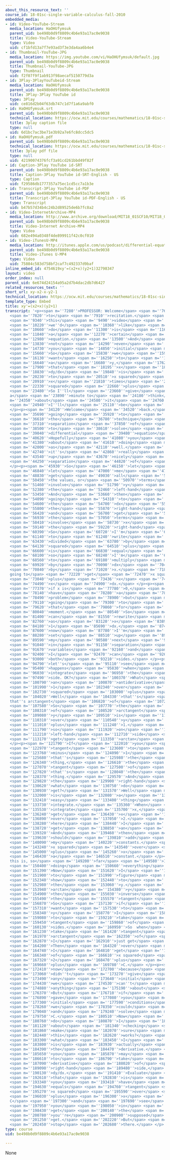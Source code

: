 ```yaml
---
about_this_resource_text: ''
course_id: 18-01sc-single-variable-calculus-fall-2010
embedded_media:
- id: Video-YouTube-Stream
  media_location: HaOHUfymsuk
  parent_uid: be498b0d9f8809c4b6e93a17ac0e9038
  title: Video-YouTube-Stream
  type: Video
  uid: cf1bfd13a7f7e93ad3f3e3da4aa6b4e4
- id: Thumbnail-YouTube-JPG
  media_location: https://img.youtube.com/vi/HaOHUfymsuk/default.jpg
  parent_uid: be498b0d9f8809c4b6e93a17ac0e9038
  title: Thumbnail-YouTube-JPG
  type: Thumbnail
  uid: f2f07f9f1ab913f98aecaf5150779d3a
- id: 3Play-3PlayYouTubeid-Stream
  media_location: HaOHUfymsuk
  parent_uid: be498b0d9f8809c4b6e93a17ac0e9038
  title: 3Play-3Play YouTube id
  type: 3Play
  uid: ce816d2b04f63db747c1d7f1a6a9abf0
- id: HaOHUfymsuk.srt
  parent_uid: be498b0d9f8809c4b6e93a17ac0e9038
  technical_location: https://ocw.mit.edu/courses/mathematics/18-01sc-single-variable-calculus-fall-2010/unit-2-applications-of-differentiation/part-c-mean-value-theorem-antiderivatives-and-differential-equations/session-40-separation-of-variables/xy-x2-x-y2-1/HaOHUfymsuk.srt
  title: 3play caption file
  type: null
  uid: 6d1bc7ac3be71e3b92a7e6fc8dcc5dc5
- id: HaOHUfymsuk.pdf
  parent_uid: be498b0d9f8809c4b6e93a17ac0e9038
  technical_location: https://ocw.mit.edu/courses/mathematics/18-01sc-single-variable-calculus-fall-2010/unit-2-applications-of-differentiation/part-c-mean-value-theorem-antiderivatives-and-differential-equations/session-40-separation-of-variables/xy-x2-x-y2-1/HaOHUfymsuk.pdf
  title: 3play pdf file
  type: null
  uid: 42190074376fcf3a91cd261bbd49f82f
- id: Caption-3Play YouTube id-SRT
  parent_uid: be498b0d9f8809c4b6e93a17ac0e9038
  title: Caption-3Play YouTube id-SRT-English - US
  type: Caption
  uid: f29586db1777357a75ec1cd5cc7a1b3e
- id: Transcript-3Play YouTube id-PDF
  parent_uid: be498b0d9f8809c4b6e93a17ac0e9038
  title: Transcript-3Play YouTube id-PDF-English - US
  type: Transcript
  uid: b47b57d34b4c24b2d89525de6b7fc8a2
- id: Video-InternetArchive-MP4
  media_location: http://www.archive.org/download/MIT18_01SCF10/MIT18_01SCF10Rec_33_300k.mp4
  parent_uid: be498b0d9f8809c4b6e93a17ac0e9038
  title: Video-Internet Archive-MP4
  type: Video
  uid: 682e494a0348f4de899911f42c0cf010
- id: Video-iTunesU-MP4
  media_location: http://itunes.apple.com/us/podcast/differential-equation/id414308064?i=90319190
  parent_uid: be498b0d9f8809c4b6e93a17ac0e9038
  title: Video-iTunes U-MP4
  type: Video
  uid: 75804c583d758bf2caf7c492337d9baf
inline_embed_id: 4754619xy'=(x2+x)(y2+1)32798347
layout: video
order_index: null
parent_uid: 6e674d24154a95a2d7b4dac2db7d6427
related_resources_text: ''
short_url: xy-x2-x-y2-1
technical_location: https://ocw.mit.edu/courses/mathematics/18-01sc-single-variable-calculus-fall-2010/unit-2-applications-of-differentiation/part-c-mean-value-theorem-antiderivatives-and-differential-equations/session-40-separation-of-variables/xy-x2-x-y2-1
template_type: Embed
title: xy'=(x2+x)(y2+1)
transcript: '<p><span m=''7280''>PROFESSOR: Welcome</span> <span m=''7650''>back</span>
  <span m=''7820''>to</span> <span m=''7910''>recitation.</span> <span m=''9110''>In</span>
  <span m=''9340''>this</span> <span m=''9490''>video</span> <span m=''9980''>what</span>
  <span m=''10220''>we''d</span> <span m=''10360''>like</span> <span m=''10550''>to</span>
  <span m=''10660''>do</span> <span m=''11300''>is</span> <span m=''11640''>to solve</span>
  <span m=''11840''>a</span> <span m=''12270''>certain</span> <span m=''12520''>differential</span>
  <span m=''12980''>equation.</span> <span m=''13500''>And</span> <span m=''13710''>I''m</span>
  <span m=''13830''>not</span> <span m=''14290''>even</span> <span m=''14510''>giving</span>
  <span m=''14730''>you</span> <span m=''14850''>initial</span> <span m=''15130''>condition.</span>
  <span m=''15660''>So</span> <span m=''15830''>we</span> <span m=''15960''>just</span>
  <span m=''16130''>want</span> <span m=''16250''>to</span> <span m=''16310''>find</span>
  <span m=''16640''>a</span> <span m=''16680''>y,</span> <span m=''17620''>such</span>
  <span m=''17900''>that</span> <span m=''18195''>x</span> <span m=''18490''>times</span>
  <span m=''18830''>dy/dx</span> <span m=''19840''>is</span> <span m=''20030''>equal</span>
  <span m=''20230''>to</span> <span m=''20510''>x squared</span> <span m=''20690''>plus</span>
  <span m=''20910''>x</span> <span m=''21810''>times</span> <span m=''22120''>y</span>
  <span m=''22330''>squared</span> <span m=''22660''>plus</span> <span m=''22880''>1.</span>
  <span m=''23480''>So I''ll</span> <span m=''23660''>give</span> <span m=''23810''>you
  a</span> <span m=''23890''>minute to</span> <span m=''24180''>think</span> <span
  m=''24350''>about</span> <span m=''24580''>it</span> <span m=''24760''>and then</span>
  <span m=''24940''>I''ll</span> <span m=''25110''>be</span> <span m=''25200''>back.</span>
  </p><p><span m=''34120''>Welcome</span> <span m=''34520''>back.</span> <span m=''35450''>I''m</span>
  <span m=''35690''>going</span> <span m=''35920''>to</span> <span m=''36010''>use</span>
  <span m=''36610''>the</span> <span m=''36780''>technique</span> <span m=''37210''>of</span>
  <span m=''37310''>separation</span> <span m=''37850''>of</span> <span m=''37920''>variables</span>
  <span m=''38500''>to</span> <span m=''38610''>solve</span> <span m=''38890''>this</span>
  <span m=''39040''>differential</span> <span m=''39480''>equation</span> <span m=''39910''>problem.</span>
  <span m=''40620''>Hopefully</span> <span m=''41080''>you</span> <span m=''41190''>thought</span>
  <span m=''41380''>about</span> <span m=''41610''>doing</span> <span m=''41820''>that</span>
  <span m=''42000''>as</span> <span m=''42110''>well.</span> <span m=''42470''>Because</span>
  <span m=''42740''>it''s</span> <span m=''42860''>really</span> <span m=''43270''>set</span>
  <span m=''43540''>up</span> <span m=''43670''>nicely</span> <span m=''44090''>for</span>
  <span m=''44250''>separation</span> <span m=''44820''>of</span> <span m=''44890''>variables.</span>
  </p><p><span m=''45930''>So</span> <span m=''46150''>let</span> <span m=''46370''>me</span>
  <span m=''46840''>let</span> <span m=''47000''>me</span> <span m=''47420''>first</span>
  <span m=''48830''>get</span> <span m=''49030''>all</span> <span m=''50320''>of</span>
  <span m=''50450''>the values, or</span> <span m=''50970''>terms</span> <span m=''51350''>that</span>
  <span m=''51460''>involve</span> <span m=''51790''>y</span> <span m=''52170''>on</span>
  <span m=''52380''>the</span> <span m=''52460''>left-hand</span> <span m=''52880''>side.</span>
  <span m=''53450''>And</span> <span m=''53660''>then</span> <span m=''53900''>I''m</span>
  <span m=''54090''>going</span> <span m=''54310''>to</span> <span m=''54420''>move</span>
  <span m=''54600''>the</span> <span m=''54700''>dx</span> <span m=''55680''>to</span>
  <span m=''55800''>the</span> <span m=''55870''>right-hand</span> <span m=''56180''>side</span>
  <span m=''56420''>and</span> <span m=''56700''>get</span> <span m=''56800''>all</span>
  <span m=''56930''>the</span> <span m=''57050''>terms</span> <span m=''57550''>that</span>
  <span m=''58410''>involve</span> <span m=''58730''>x</span> <span m=''59030''>to</span>
  <span m=''59140''>the</span> <span m=''59220''>right-hand</span> <span m=''59590''>side.</span>
  <span m=''60390''>So</span> <span m=''60720''>I''m</span> <span m=''60900''>going</span>
  <span m=''61140''>to</span> <span m=''61240''>write</span> <span m=''62520''>dy</span>
  <span m=''63430''>divided</span> <span m=''63780''>by</span> <span m=''63910''>y</span>
  <span m=''64130''>squared</span> <span m=''64510''>plus</span> <span m=''64730''>1</span>
  <span m=''66600''>is</span> <span m=''66830''>equal</span> <span m=''67150''>to--</span>
  <span m=''68100''>so</span> <span m=''68240''>I''m</span> <span m=''68330''>going</span>
  <span m=''68560''>to</span> <span m=''69180''>multiply</span> <span m=''69670''>through</span>
  <span m=''69920''>by</span> <span m=''70090''>dx</span> <span m=''70490''>divided</span>
  <span m=''70840''>by</span> <span m=''71020''>x.</span> <span m=''71800''>So  I''m
  going to</span> <span m=''72220''>get</span> <span m=''72470''>x squared</span>
  <span m=''73040''>plus</span> <span m=''73436''>x</span> <span m=''74230''>over</span>
  <span m=''74490''>x</span> <span m=''74900''>dx.</span> </p><p><span m=''76200''>Now</span>
  <span m=''77370''>if x is</span> <span m=''77780''>0,</span> <span m=''78070''>I</span>
  <span m=''78140''>have</span> <span m=''78280''>a</span> <span m=''78320''>little</span>
  <span m=''78490''>problem</span> <span m=''78900''>but</span> <span m=''78990''>we''re</span>
  <span m=''79110''>going</span> <span m=''79300''>to</span> <span m=''79360''>ignore</span>
  <span m=''79620''>that</span> <span m=''79860''>for</span> <span m=''79980''>the</span>
  <span m=''80040''>moment.</span> <span m=''80540''>So</span> <span m=''81270''>I</span>
  <span m=''81400''>can</span> <span m=''81550''>rewrite</span> <span m=''81970''>this</span>
  <span m=''82760''>as</span> <span m=''83120''>x</span> <span m=''83890''>plus</span>
  <span m=''84180''>1</span> <span m=''85690''>dx.</span> <span m=''87420''>And</span>
  <span m=''87600''>now</span> <span m=''87780''>I''m</span> <span m=''87920''>totally</span>
  <span m=''88280''>set</span> <span m=''88510''>up</span> <span m=''89300''>with</span>
  <span m=''89590''>my</span> <span m=''90580''>next</span> <span m=''90820''>step</span>
  <span m=''91040''>in</span> <span m=''91150''>separation</span> <span m=''91600''>of</span>
  <span m=''91670''>variables</span> <span m=''92160''>and</span> <span m=''92320''>so</span>
  <span m=''92400''>I</span> <span m=''92470''>can</span> <span m=''92600''>integrate</span>
  <span m=''93000''>both</span> <span m=''93210''>sides.</span> </p><p><span m=''94340''>So</span>
  <span m=''94790''>let''s</span> <span m=''95110''>see</span> <span m=''95240''>what</span>
  <span m=''95400''>happens</span> <span m=''95830''>when</span> <span m=''95950''>I</span>
  <span m=''96030''>integrate</span> <span m=''96950''>the</span> <span m=''97060''>left-hand</span>
  <span m=''97490''>side. OK?</span> <span m=''100370''>What</span> <span m=''100700''>is</span>
  <span m=''100790''>an</span> <span m=''100870''>antiderivative</span> <span m=''101680''>to</span>
  <span m=''101990''>1</span> <span m=''102340''>over</span> <span m=''102560''>y</span>
  <span m=''102730''>squared</span> <span m=''103000''>plus</span> <span m=''103200''>1?</span>
  <span m=''104020''>Well</span> <span m=''104330''>that''s</span> <span m=''105100''>arctangent,
  that''s arctangent</span> <span m=''106820''>of</span> <span m=''107270''>y.</span>
  <span m=''107580''>So</span> <span m=''107770''>the</span> <span m=''107940''>derivative</span>
  <span m=''108310''>of</span> <span m=''108520''>arctangent</span> <span m=''108910''>of</span>
  <span m=''109080''>y</span> <span m=''109510''>is</span> <span m=''110100''>1</span>
  <span m=''110310''>over</span> <span m=''110540''>y</span> <span m=''110760''>squared</span>
  <span m=''111010''>plus</span> <span m=''111240''>1.</span> <span m=''111640''>And</span>
  <span m=''111790''>so</span> <span m=''111920''>on</span> <span m=''112080''>the</span>
  <span m=''112210''>left-hand</span> <span m=''112710''>side</span> <span m=''113060''>I</span>
  <span m=''113170''>get</span> <span m=''113350''>arctan</span> <span m=''113710''>y.</span>
  </p><p><span m=''121790''>If</span> <span m=''122010''>you</span> <span m=''122670''>wrote</span>
  <span m=''122970''>tangent</span> <span m=''123600''>to</span> <span m=''123690''>the</span>
  <span m=''123760''>minus</span> <span m=''124090''>1</span> <span m=''124520''>y,</span>
  <span m=''125680''>that''s</span> <span m=''125980''>the</span> <span m=''126070''>same</span>
  <span m=''126340''>thing,</span> <span m=''126610''>the</span> <span m=''126700''>inverse</span>
  <span m=''127070''>tangent</span> <span m=''127500''>of</span> <span m=''127580''>y,</span>
  <span m=''127820''>that''s</span> <span m=''128040''>the</span> <span m=''128130''>same</span>
  <span m=''128370''>thing.</span> <span m=''129570''>And</span> <span m=''129720''>on</span>
  <span m=''129820''>the</span> <span m=''129900''>right-hand</span> <span m=''130350''>side</span>
  <span m=''130620''>what</span> <span m=''130750''>do</span> <span m=''130810''>I</span>
  <span m=''130930''>get?</span> <span m=''131570''>Well</span> <span m=''131840''>this</span>
  <span m=''132000''>is</span> <span m=''132080''>a</span> <span m=''132140''>nice</span>
  <span m=''132410''>easy</span> <span m=''133400''>thing</span> <span m=''133610''>to</span>
  <span m=''133730''>integrate.</span> <span m=''135360''>When</span> <span m=''135490''>I</span>
  <span m=''135530''>integrate</span> <span m=''135700''>x,</span> <span m=''136160''>I</span>
  <span m=''136240''>get</span> <span m=''136430''>x</span> <span m=''136610''>squared</span>
  <span m=''136890''>over</span> <span m=''137050''>2.</span> <span m=''137960''>And</span>
  <span m=''138280''>here</span> <span m=''138440''>I</span> <span m=''138510''>just</span>
  <span m=''138720''>get</span> <span m=''138850''>an</span> <span m=''138890''>x.</span>
  <span m=''139320''>And</span> <span m=''139460''>then</span> <span m=''139570''>I</span>
  <span m=''139630''>should</span> <span m=''139810''>add</span> <span m=''140000''>in</span>
  <span m=''140090''>my</span> <span m=''140220''>constants.</span> <span m=''142610''>So</span>
  <span m=''143240''>x squared</span> <span m=''143540''>over</span> <span m=''143840''>2</span>
  <span m=''145000''>plus</span> <span m=''145260''>x</span> <span m=''146080''>plus</span>
  <span m=''146430''>a</span> <span m=''146510''>constant.</span> </p><p><span m=''147780''>So
  this is, so</span> <span m=''149200''>far</span> <span m=''149580''>I''m</span>
  <span m=''150400''>doing</span> <span m=''150660''>everything</span> <span m=''151070''>OK.</span>
  <span m=''151390''>Now</span> <span m=''151620''>I</span> <span m=''151720''>need</span>
  <span m=''151900''>to</span> <span m=''151990''>figure</span> <span m=''152230''>out</span>
  <span m=''152340''>how</span> <span m=''152440''>to</span> <span m=''152510''>isolate</span>
  <span m=''152980''>the</span> <span m=''153060''>y.</span> <span m=''153600''>Well</span>
  <span m=''153940''>arctan</span> <span m=''154380''>y</span> <span m=''154730''>is</span>
  <span m=''154900''>the</span> <span m=''155030''>inverse</span> <span m=''155400''>of</span>
  <span m=''155490''>the</span> <span m=''155570''>tangent</span> <span m=''155910''>function.</span>
  <span m=''156870''>So</span> <span m=''157130''>if</span> <span m=''157220''>I</span>
  <span m=''157310''>want</span> <span m=''157530''>to</span> <span m=''157660''>isolate</span>
  <span m=''158340''>y</span> <span m=''158770''>I</span> <span m=''158880''>have</span>
  <span m=''159080''>to</span> <span m=''159210''>take</span> <span m=''159390''>the</span>
  <span m=''159450''>tangent</span> <span m=''159860''>of</span> <span m=''159930''>both</span>
  <span m=''160130''>sides.</span> <span m=''160950''>So  when</span> <span m=''161150''>I</span>
  <span m=''161230''>take</span> <span m=''161420''>tangent</span> <span m=''161880''>of</span>
  <span m=''161970''>arctangent</span> <span m=''162350''>of</span> <span m=''162490''>y</span>
  <span m=''162870''>I</span> <span m=''162910''>just get</span> <span m=''163140''>y.</span>
  <span m=''164200''>Then</span> <span m=''164320''>over</span> <span m=''164490''>here,</span>
  <span m=''164740''>I</span> <span m=''164810''>get</span> <span m=''165000''>tangent</span>
  <span m=''166340''>of</span> <span m=''166610''>x squared</span> <span m=''167070''>over</span>
  <span m=''167320''>2</span> <span m=''168470''>plus</span> <span m=''168720''>x</span>
  <span m=''169660''>plus</span> <span m=''169780''>C.</span> </p><p><span m=''172140''>And</span>
  <span m=''172410''>now</span> <span m=''172700''>because</span> <span m=''172990''>I</span>
  <span m=''173060''>didn''t</span> <span m=''173270''>give</span> <span m=''173380''>you</span>
  <span m=''173490''>any</span> <span m=''173640''>initial</span> <span m=''173970''>conditions,</span>
  <span m=''174430''>we</span> <span m=''174530''>can''t</span> <span m=''174740''>say</span>
  <span m=''174880''>anything</span> <span m=''175190''>about</span> <span m=''175470''>C.</span>
  <span m=''176370''>But</span> <span m=''176710''>if</span> <span m=''176820''>I</span>
  <span m=''176890''>gave</span> <span m=''177080''>you</span> <span m=''177160''>some</span>
  <span m=''177300''>initial</span> <span m=''177590''>conditions</span> <span m=''178140''>then</span>
  <span m=''178260''>we</span> <span m=''178350''>could</span> <span m=''178470''>evaluate</span>
  <span m=''179040''>and</span> <span m=''179240''>solve</span> <span m=''179470''>for</span>
  <span m=''179750''>C.</span> <span m=''180510''>Now</span> <span m=''180620''>how</span>
  <span m=''180760''>do</span> <span m=''180870''>I</span> <span m=''180970''>go</span>
  <span m=''181120''>about</span> <span m=''181340''>checking</span> <span m=''181740''>to</span>
  <span m=''181860''>make</span> <span m=''182070''>sure</span> <span m=''182240''>that</span>
  <span m=''182440''>this</span> <span m=''182620''>works?</span> <span m=''183030''>Well,</span>
  <span m=''183300''>what</span> <span m=''183450''>I</span> <span m=''183560''>do</span>
  <span m=''183800''>is</span> <span m=''183930''>actually</span> <span m=''184210''>take</span>
  <span m=''184390''>the</span> <span m=''184470''>derivative.</span> <span m=''185330''>So</span>
  <span m=''185650''>you</span> <span m=''185870''>may</span> <span m=''186250''>want</span>
  <span m=''186610''>to</span> <span m=''186790''>take</span> <span m=''187010''>the</span>
  <span m=''187090''>derivative</span> <span m=''188020''>of</span> <span m=''189000''>the</span>
  <span m=''189090''>right-hand</span> <span m=''189480''>side,</span> <span m=''189800''>take</span>
  <span m=''190130''>dy/dx.</span> <span m=''191410''>Evaluate</span> <span m=''192390''>what</span>
  <span m=''192610''>that</span> <span m=''192830''>is</span> <span m=''193110''>when</span>
  <span m=''193340''>you</span> <span m=''193410''>have</span> <span m=''194340''>y</span>
  <span m=''194630''>equals</span> <span m=''194760''>tangent</span> <span m=''195180''>of</span>
  <span m=''195270''>x squared</span> <span m=''195590''>over</span> <span m=''195740''>2</span>
  <span m=''196030''>plus</span> <span m=''196300''>x</span> <span m=''196570''>plus
  C</span> <span m=''197300''>and</span> <span m=''197690''>see</span> <span m=''197840''>if</span>
  <span m=''197950''>you</span> <span m=''198050''>in</span> <span m=''198150''>fact</span>
  <span m=''198430''>get</span> <span m=''200140''>the</span> <span m=''200250''>relationship</span>
  <span m=''200780''>you''re</span> <span m=''200900''>supposed</span> <span m=''201180''>to</span>
  <span m=''201250''>get.</span> <span m=''202220''>But</span> <span m=''202360''>I''ll</span>
  <span m=''202450''>stop</span> <span m=''202680''>there.</span> </p>'
type: course
uid: be498b0d9f8809c4b6e93a17ac0e9038

---
```

None